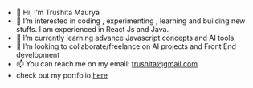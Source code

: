 - 👋 Hi, I’m Trushita Maurya
- 👀 I’m interested in coding , experimenting , learning and building new stuffs. I am experienced in React Js and Java.
- 🌱 I’m currently learning advance Javascript concepts and AI tools.
- 💞️ I’m looking to collaborate/freelance on AI projects and Front End development
- 📫 You can reach me on my email: trushita@gmail.com
- check out my portfolio [here](https://trushita23.github.io/My-Portfolio/#hero)

<!---
trushita23/trushita23 is a ✨ special ✨ repository because its `README.md` (this file) appears on your GitHub profile.
You can click the Preview link to take a look at your changes.
--->
